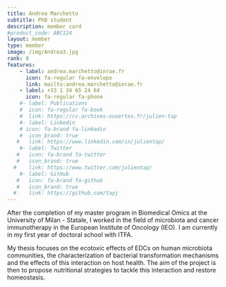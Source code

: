 ```yaml
---
title: Andrea Marchetto
subtitle: PhD student
description: member card
#product_code: ABC124
layout: member
type: member
image: /img/Andrea3.jpg
rank: 8
features:
    - label: andrea.marchetto@inrae.fr
      icon: fa-regular fa-envelope
      link: mailto:andrea.marchetto@inrae.fr
    - label: +33 1 34 65 24 64
      icon: fa-regular fa-phone
    #- label: Publications
    #  icon: fa-regular fa-book
    #  link: https://cv.archives-ouvertes.fr/julien-tap
    #- label: Linkedin
    # icon: fa-brand fa-linkedin
    #  icon_brand: true
   #   link: https://www.linkedin.com/in/julientap/
    #- label: Twitter
   #   icon: fa-brand fa-twitter
   #   icon_brand: true
  #    link: https://www.twitter.com/julientap/
    #- label: GitHub
   #   icon: fa-brand fa-github
   #   icon_brand: true
  #    link: https://github.com/tapj
---
```




After the completion of my master program in Biomedical Omics at the University of Milan - Statale, I worked in the field of microbiota and cancer immunotherapy in the European Institute of Oncology (IEO). I am currently in my first year of doctoral school with ITFA.

My thesis focuses on the ecotoxic effects of EDCs on human microbiota communities, the characterization of bacterial transformation mechanisms and the effects of this interaction on host health. The aim of the project is then to propose nutritional strategies to tackle this interaction and restore homeostasis.

